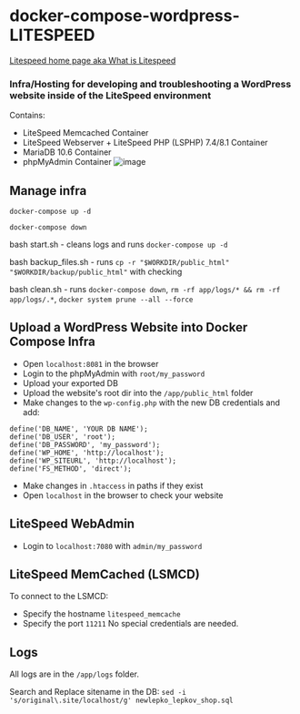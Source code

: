 # docker-compose-wordpress-LITESPEED
[Litespeed home page aka What is Litespeed](https://www.litespeedtech.com/)
### Infra/Hosting for developing and troubleshooting a WordPress website inside of the LiteSpeed environment
Contains: 
* LiteSpeed Memcached Container
* LiteSpeed Webserver + LiteSpeed PHP (LSPHP) 7.4/8.1 Container
* MariaDB 10.6 Container
* phpMyAdmin Container
![image](https://github.com/lepkov/docker-compose-wordpress-LITESPEED/assets/23506790/d3f0aa87-6e1d-4e13-9a70-4e4a73ec0581)

## Manage infra
`docker-compose up -d`

`docker-compose down`

bash start.sh - cleans logs and runs `docker-compose up -d`

bash backup_files.sh - runs `cp -r "$WORKDIR/public_html" "$WORKDIR/backup/public_html"` with checking

bash clean.sh - runs `docker-compose down`, `rm -rf app/logs/* && rm -rf app/logs/.*`, `docker system prune --all --force`

## Upload a WordPress Website into Docker Compose Infra
* Open `localhost:8081` in the browser
* Login to the phpMyAdmin with `root/my_password`
* Upload your exported DB
* Upload the website's root dir into the `/app/public_html` folder
* Make changes to the `wp-config.php` with the new DB credentials and add:
```
define('DB_NAME', 'YOUR DB NAME');
define('DB_USER', 'root');
define('DB_PASSWORD', 'my_password');
define('WP_HOME', 'http://localhost'); 
define('WP_SITEURL', 'http://localhost');
define('FS_METHOD', 'direct');
```
* Make changes in `.htaccess` in paths if they exist
* Open `localhost` in the browser to check your website
## LiteSpeed WebAdmin
* Login to `localhost:7080` with `admin/my_password`
## LiteSpeed MemCached (LSMCD)
To connect to the LSMCD:
* Specify the hostname `litespeed_memcache`
* Specify the port `11211`
No special credentials are needed.
## Logs
All logs are in the `/app/logs` folder.

Search and Replace sitename in the DB:
`sed -i 's/original\.site/localhost/g' newlepko_lepkov_shop.sql`
